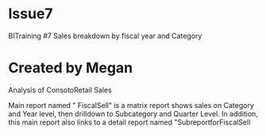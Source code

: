 # Issue7
BITraining #7 Sales breakdown by fiscal year and Category

# Created by Megan

Analysis of  ConsotoRetail Sales 

Main report named " FiscalSell" is a matrix report shows sales on Category and Year level,
then drilldown to Subcategory and Quarter Level. 
In addition, this main report also links to a detail report named "SubreportforFiscalSell


